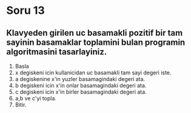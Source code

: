 # **Soru 13**

## Klavyeden girilen uc basamakli pozitif bir tam sayinin basamaklar toplamini bulan programin algoritmasini tasarlayiniz.

1. Basla
2. x degiskeni icin kullanicidan uc basamakli tam sayi degeri iste.
3. a degiskenine x'in yuzler basamagindaki degeri ata.
4. b degiskeni icin x'in onlar basamagindaki degeri ata.
5. c degiskeni icin x'in  birler basamagindaki degeri ata.
6. a,b ve c'yi topla.
7. Bitir.
